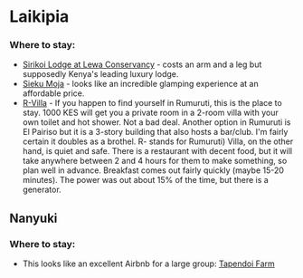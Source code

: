 # Laikipia
### Where to stay:
* [Sirikoi Lodge at Lewa Conservancy](https://www.tripadvisor.com/Hotel_Review-g612348-d1877743-Reviews-Sirikoi-Nanyuki_Town_Nanyuki_Municipality_Laikipia_County_Rift_Valley_Province.html) - costs an arm and a leg but supposedly Kenya's leading luxury lodge.
* [Sieku Moja](https://www.airbnb.com/rooms/17585693?source=handoff-ios&s=39&ref_device_id=19c8d14770c896fff550fd48792009a6af7885fa&user_id=36788048&_branch_match_id=515176293779556674) - looks like an incredible glamping experience at an affordable price.
* [R-Villa](https://goo.gl/maps/SY9aMfoNzwM2) - If you happen to find yourself in Rumuruti, this is the place to stay. 1000 KES will get you a private room in a 2-room villa with your own toilet and hot shower. Not a bad deal. Another option in Rumuruti is El Pairiso but it is a 3-story building that also hosts a bar/club. I'm fairly certain it doubles as a brothel. R- stands for Rumuruti) Villa, on the other hand, is quiet and safe. There is a restaurant with decent food, but it will take anywhere between 2 and 4 hours for them to make something, so plan well in advance. Breakfast comes out fairly quickly (maybe 15-20 minutes). The power was out about 15% of the time, but there is a generator.

## Nanyuki
### Where to stay:
* This looks like an excellent Airbnb for a large group: [Tapendoi Farm](https://www.airbnb.com/rooms/20670221?location=Nanyuki%2C%20Laikipia%20County%2C%20Kenya&check_in=2018-07-15&check_out=2018-07-19&s=C6niDUxp)
